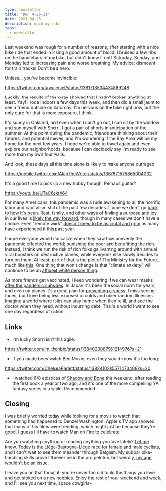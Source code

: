 ```yaml
---
type: newsletter
title: "D&F 4-25-21"
date: 2021-04-25
description: ouch my ribs 
tags:
  - newsletter
---
```


Last weekend was rough for a number of reasons, after starting with a nice bike ride that ended in losing a good amount of blood. I bruised a few ribs on the handlebars of my bike, but didn't know it until Saturday, Sunday, and Monday led to increasing pain and worse breathing. My advice: dismount for train tracks! Don't be a hero. 

Unless... you've become invincible:

https://twitter.com/tawareniel/status/1381713534434869248

Luckily, the results of the x-ray showed that I hadn't broken anything at least. Yay! I rode indoors a few days this week, and then did a small jaunt to see a friend outside on Saturday. I'm nervous on the bike right now, but the only cure for that is more exposure, I think.

It's sunny in Oakland, and even when I can't go out, I can sit by the window and sun myself with Snorri. I got a pair of shorts in anticipation of the summer. At this point during the pandemic, friends are thinking about their futures, and potential moves, and I'm wondering if the Bay Area will be my home for the next few years. I hope we're able to travel again and even explore our neighborhoods, because I can decidedly say I'm ready to see more than my own four walls.

And look, these days all this time alone is likely to make anyone outraged:

https://mobile.twitter.com/AlanTheWriter/status/1367671575865004032

It's a good time to pick up a new hobby though. Perhaps guitar? 

https://youtu.be/UTaC6zktX64

For many Americans, this pandemic was a rude awakening to all the horrific labor and capitalism shit of the past few decades. I hope we don't go [back to how it's been](https://inthesetimes.com/article/alienated-labor-capitalism-jobs-work). Rest, family, and other ways of finding a purpose and joy in our lives is [likely the way forward](https://newrepublic.com/article/161106/defense-nothing), though in many cases we don't have a choice. Even "remote work" [doesn't need to be as brutal and grim](https://feedbin.com/entries/80ae382b22b717890d0c30320ce410a8f131af42/newsletter) as many have experienced it this past year.

I hope everyone would radicalize when they saw how unevenly the pandemic effected the world; punishing the poor and benefitting the rich. Instead, I think we run the risk of rich folks gallivanting around with annual viral boosters on destructive planes, while everyone else slowly decides to turn on them. At least, part of that is the plot of The Ministry for the Future... much like [this](https://www.scientificamerican.com/article/solar-geoengineering-should-be-investigated-scientists-say/). One thing that won't change is that "climate anxiety" will continue to be an [affluent white person thing](https://www.scientificamerican.com/article/the-unbearable-whiteness-of-climate-anxiety/).

As more friends get vaccinated, I keep wondering if we can wear masks [after the pandemic subsides](https://www.npr.org/sections/health-shots/2021/03/30/981303287/should-masking-last-beyond-the-pandemic-flu-and-colds-are-down-spurring-a-debate). In Japan it's been the social norm for years, and even on planes it's a great plan for [preventing dryness](https://craigmod.com/essays/lets_fly/). I miss seeing faces, but I love being less exposed to colds and other random illnesses. Imagine a world where folks can stay home when they're ill, and see the doctor when they need, without incurring debt. That's a world I want to see one day regardless of nation.

## Links

- I'm lucky Snorri isn't this agile:

https://twitter.com/im_thehbic/status/1384023887961214976?s=21

- If you made bees watch Bee Movie, even they would know it's too long:

https://twitter.com/ChelseaParlett/status/1382410285571473408?s=20

- I watched 6/8 episodes of [Shadow and Bone](https://apple.news/AiPx5GSe2Tfm1rTL17abnIA) this weekend, after reading the first book a year or two ago, and it's one of the more compelling YA fantasy series in a while. Recommended.

## Closing

I was briefly worried today while looking for a movie to watch that something had happened to Denzel Washington. Apple's TV app showed that many of his films were trending, which might just be because they're good. I guess I'll have to watch Man on Fire to celebrate. 

Are you watching anything or reading anything you love lately? [Let me know](mailto:hello@brookshelley.com). Today is the [Liége-Bastogne-Liége](https://www.cyclingnews.com/races/liege-bastogne-liege-2021/preview/) race for female and male cyclists, and I can't wait to see them meander through Belgium. My subpar bike-handling skills prove I'll never be in the pro peloton, but weirdly, [my age wouldn't be an issue](https://en.wikipedia.org/wiki/Kristin_Armstrong).

I leave you on that thought: you're never too old to do the things you love and get stoked on a new hobbies. Enjoy the rest of your weekend and week, and I'll see you next time, space cowgirls~
